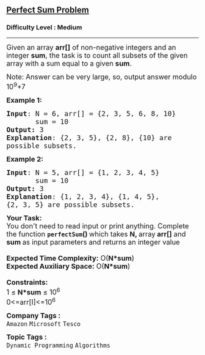 <h2><a href="https://practice.geeksforgeeks.org/problems/perfect-sum-problem5633/1">Perfect Sum Problem</a></h2><h3>Difficulty Level : Medium</h3><hr><div class="problems_problem_content__Xm_eO"><p><span style="font-size: 18px;">Given an array <strong>arr[]</strong> of non-negative integers and an integer <strong>sum</strong>, the task is to count&nbsp;all subsets of the given array with a sum equal to a given <strong>sum</strong>.</span></p>
<p><span style="font-size: 18px;">Note: Answer can be very large, so, output answer modulo 10<sup>9</sup>+7</span></p>
<p><span style="font-size: 18px;"><strong>Example 1:</strong></span></p>
<pre><span style="font-size: 18px;"><strong>Input</strong>: N = 6, arr[] = {2, 3, 5, 6, 8, 10}
       sum = 10
<strong>Output:</strong> 3</span>
<span style="font-size: 18px;"><strong>Explanation</strong>: {2, 3, 5}, {2, 8}, {10} are <br>possible subsets.</span></pre>
<div><span style="font-size: 18px;"><strong>Example 2:</strong></span></div>
<pre><span style="font-size: 18px;"><strong>Input</strong>: N = 5, arr[] = {1, 2, 3, 4, 5}
       sum = 10
<strong>Output:</strong> 3</span>
<span style="font-size: 18px;"><strong>Explanation</strong>: {1, 2, 3, 4}, {1, 4, 5}, 
{2, 3, 5} are possible subsets.</span></pre>
<div><span style="font-size: 18px;"><strong>Your Task:&nbsp;&nbsp;</strong><br>You don't need to read input or print anything. Complete the function <strong><code>perfectSum</code>()&nbsp;</strong>which takes <strong>N, </strong>array<strong> arr[]</strong> and <strong>sum </strong>as input parameters and returns an integer value</span></div>
<div><span style="font-size: 18px;"><br><strong>Expected Time Complexity:</strong> O(<strong>N*sum</strong>)<br><strong>Expected Auxiliary Space:</strong> O(<strong>N*sum</strong>)<br><br><strong>Constraints:</strong><br>1 ≤ <strong>N*sum</strong> ≤ 10<sup>6</sup></span></div>
<div><span style="font-size: 18px;">0&lt;=arr[I]&lt;=10<sup>6</sup></span></div></div><p><span style=font-size:18px><strong>Company Tags : </strong><br><code>Amazon</code>&nbsp;<code>Microsoft</code>&nbsp;<code>Tesco</code>&nbsp;<br><p><span style=font-size:18px><strong>Topic Tags : </strong><br><code>Dynamic Programming</code>&nbsp;<code>Algorithms</code>&nbsp;